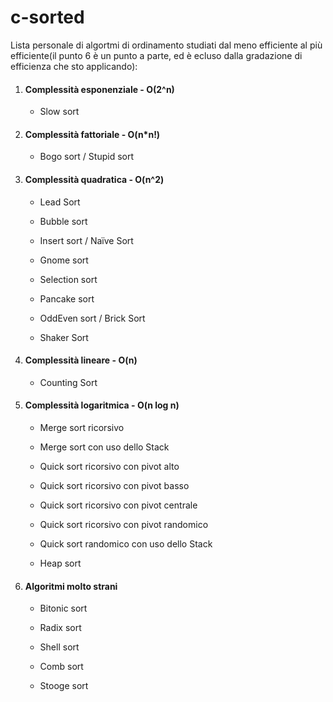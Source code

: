 # c-sorted

Lista personale di algortmi di ordinamento studiati dal meno efficiente al più efficiente(il punto 6 è un punto a parte, ed è ecluso dalla gradazione di efficienza che sto applicando):

1. #### Complessità esponenziale - O(2^n)
   
   - Slow sort

2. #### Complessità fattoriale - O(n*n!)
   
   - Bogo sort / Stupid sort

3. #### Complessità quadratica - O(n^2)
   
   - Lead Sort
   
   - Bubble sort
   
   - Insert sort / Naïve Sort
   
   - Gnome sort
   
   - Selection sort
   
   - Pancake sort
   
   - OddEven sort / Brick Sort
   
   - Shaker Sort

4. #### Complessità lineare - O(n)
   
   - Counting Sort

5. #### Complessità logaritmica - O(n log n)
   
   - Merge sort ricorsivo
   
   - Merge sort con uso dello Stack
   
   - Quick sort ricorsivo con pivot alto
   
   - Quick sort ricorsivo con pivot basso
   
   - Quick sort ricorsivo con pivot centrale
   
   - Quick sort ricorsivo con pivot randomico
   
   - Quick sort randomico con uso dello Stack
   
   - Heap sort

6. #### Algoritmi molto strani
   
   - Bitonic sort
   
   - Radix sort
   
   - Shell sort
   
   - Comb sort
   
   - Stooge sort
